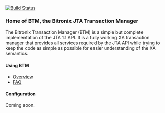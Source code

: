 [![Build Status](https://www.travis-ci.org/bitronix/btm.png?branch=master)](https://www.travis-ci.org/bitronix/btm)

### Home of BTM, the Bitronix JTA Transaction Manager ###

The Bitronix Transaction Manager (BTM) is a simple but complete implementation of the JTA 1.1 API. It is a fully 
working XA transaction manager that provides all services required by the JTA API while trying to keep the code 
as simple as possible for easier understanding of the XA semantics.

#### Using BTM ####
* [Overview](https://github.com/bitronix/btm/wiki/Overview)
* [FAQ](https://github.com/bitronix/btm/wiki/FAQ)

#### Configuration ####
Coming soon.

